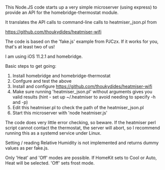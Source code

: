 This Node.JS code starts up a very simple microserver (using express) to provide an API for the homebridge-thermostat module.

It translates the API calls to command-line calls to heatmiser_json.pl from

https://github.com/thoukydides/heatmiser-wifi

The code is based on the 'fake.js' example from PJCzx. If it works for you, that's at least two of us!

I am using iOS 11.2.1 and homebridge.

Basic steps to get going:

1. Install homebridge and homebridge-thermostat
2. Confgure and test the above
3. Install and configure https://github.com/thoukydides/heatmiser-wifi
4. Make sure running 'heatmiser_json.pl' without arguments gives you valid results (hint - set up ~/.heatmiser to avoid needing to specify -h and -p)
5. Edit this heatmiser.pl to check the path of the heatmiser_json.pl
6. Start this microserver with 'node heatmiser.js'

The code does very little error checking, so beware. If the heatmiser perl script cannot contact the thermostat, the server will abort, so I recommend running this as a systemd service under Linux.

Setting / reading Relative Humidity is not implemented and returns dummy values as per fake.js.

Only 'Heat' and 'Off' modes are possible. If HomeKit sets to Cool or Auto, Heat will be selected. 'Off' sets frost mode.
